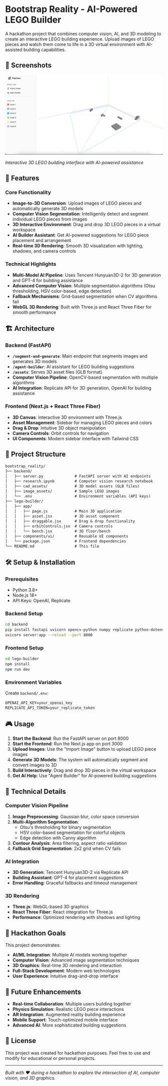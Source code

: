 # Bootstrap Reality - AI-Powered LEGO Builder

A hackathon project that combines computer vision, AI, and 3D modeling to create an interactive LEGO building experience. Upload images of LEGO pieces and watch them come to life in a 3D virtual environment with AI-assisted building capabilities.

## 📸 Screenshots

![Application Screenshot](ss.png)

*Interactive 3D LEGO building interface with AI-powered assistance*

## 🚀 Features

### Core Functionality
- **Image-to-3D Conversion**: Upload images of LEGO pieces and automatically generate 3D models
- **Computer Vision Segmentation**: Intelligently detect and segment individual LEGO pieces from images
- **3D Interactive Environment**: Drag and drop 3D LEGO pieces in a virtual workspace
- **AI Builder Assistant**: Get AI-powered suggestions for LEGO piece placement and arrangement
- **Real-time 3D Rendering**: Smooth 3D visualization with lighting, shadows, and camera controls

### Technical Highlights
- **Multi-Model AI Pipeline**: Uses Tencent Hunyuan3D-2 for 3D generation and GPT-4 for building assistance
- **Advanced Computer Vision**: Multiple segmentation algorithms (Otsu thresholding, HSV color-based, edge detection)
- **Fallback Mechanisms**: Grid-based segmentation when CV algorithms fail
- **WebGL 3D Rendering**: Built with Three.js and React Three Fiber for smooth performance

## 🏗️ Architecture

### Backend (FastAPI)
- **`/segment-and-generate`**: Main endpoint that segments images and generates 3D models
- **`/agent-builder`**: AI assistant for LEGO building suggestions
- **`/assets`**: Serves 3D asset files (GLB format)
- **Computer Vision Pipeline**: OpenCV-based segmentation with multiple algorithms
- **AI Integration**: Replicate API for 3D generation, OpenAI for building assistance

### Frontend (Next.js + React Three Fiber)
- **3D Canvas**: Interactive 3D environment with Three.js
- **Asset Management**: Sidebar for managing LEGO pieces and colors
- **Drag & Drop**: Intuitive 3D object manipulation
- **Camera Controls**: Orbit controls for navigation
- **UI Components**: Modern sidebar interface with Tailwind CSS

## 📁 Project Structure

```
bootstrap_reality/
├── backend/
│   ├── server.py              # FastAPI server with AI endpoints
│   ├── research.ipynb         # Computer vision research notebook
│   ├── cad_assets/            # 3D model assets (GLB files)
│   ├── image_assets/          # Sample LEGO images
│   └── .env                   # Environment variables (API keys)
├── lego-builder/
│   ├── app/
│   │   ├── page.js            # Main 3D application
│   │   ├── asset.jsx          # 3D asset component
│   │   ├── draggable.jsx      # Drag & drop functionality
│   │   ├── orbitControls.jsx  # Camera controls
│   │   └── bench.jsx          # 3D floor/bench
│   ├── components/ui/         # Reusable UI components
│   └── package.json           # Frontend dependencies
└── README.md                  # This file
```

## 🛠️ Setup & Installation

### Prerequisites
- Python 3.8+
- Node.js 18+
- API Keys: OpenAI, Replicate

### Backend Setup
```bash
cd backend
pip install fastapi uvicorn opencv-python numpy replicate python-dotenv openai
uvicorn server:app --reload --port 8000
```

### Frontend Setup
```bash
cd lego-builder
npm install
npm run dev
```

### Environment Variables
Create `backend/.env`:
```
OPENAI_API_KEY=your_openai_key
REPLICATE_API_TOKEN=your_replicate_token
```

## 🎮 Usage

1. **Start the Backend**: Run the FastAPI server on port 8000
2. **Start the Frontend**: Run the Next.js app on port 3000
3. **Upload Images**: Use the "Import Image" button to upload LEGO piece images
4. **Generate 3D Models**: The system will automatically segment and convert images to 3D
5. **Build Interactively**: Drag and drop 3D pieces in the virtual workspace
6. **Get AI Help**: Use "Agent Builder" for AI-powered building suggestions

## 🔧 Technical Details

### Computer Vision Pipeline
1. **Image Preprocessing**: Gaussian blur, color space conversion
2. **Multi-Algorithm Segmentation**:
   - Otsu's thresholding for binary segmentation
   - HSV color-based segmentation for colorful objects
   - Edge detection with Canny algorithm
3. **Contour Analysis**: Area filtering, aspect ratio validation
4. **Fallback Grid Segmentation**: 2x2 grid when CV fails

### AI Integration
- **3D Generation**: Tencent Hunyuan3D-2 via Replicate API
- **Building Assistant**: GPT-4 for placement suggestions
- **Error Handling**: Graceful fallbacks and timeout management

### 3D Rendering
- **Three.js**: WebGL-based 3D graphics
- **React Three Fiber**: React integration for Three.js
- **Performance**: Optimized rendering with shadows and lighting

## 🎯 Hackathon Goals

This project demonstrates:
- **AI/ML Integration**: Multiple AI models working together
- **Computer Vision**: Advanced image segmentation techniques
- **3D Graphics**: Real-time 3D rendering and interaction
- **Full-Stack Development**: Modern web technologies
- **User Experience**: Intuitive drag-and-drop interface

## 🔮 Future Enhancements

- **Real-time Collaboration**: Multiple users building together
- **Physics Simulation**: Realistic LEGO piece interactions
- **AR Integration**: Augmented reality building experience
- **Mobile Support**: Touch-optimized mobile interface
- **Advanced AI**: More sophisticated building suggestions

## 📝 License

This project was created for hackathon purposes. Feel free to use and modify for educational or personal projects.

---

*Built with ❤️ during a hackathon to explore the intersection of AI, computer vision, and 3D graphics.*
